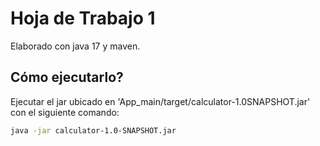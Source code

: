 # Hoja de Trabajo 1
Elaborado con java 17 y maven.

## Cómo ejecutarlo?
Ejecutar el jar ubicado en 'App_main/target/calculator-1.0SNAPSHOT.jar' con el siguiente comando:
```bash
java -jar calculator-1.0-SNAPSHOT.jar
```